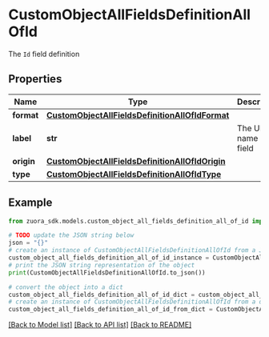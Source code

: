 # CustomObjectAllFieldsDefinitionAllOfId

The `Id` field definition

## Properties

Name | Type | Description | Notes
------------ | ------------- | ------------- | -------------
**format** | [**CustomObjectAllFieldsDefinitionAllOfIdFormat**](CustomObjectAllFieldsDefinitionAllOfIdFormat.md) |  | [optional] 
**label** | **str** | The UI name of the field | [optional] 
**origin** | [**CustomObjectAllFieldsDefinitionAllOfIdOrigin**](CustomObjectAllFieldsDefinitionAllOfIdOrigin.md) |  | [optional] 
**type** | [**CustomObjectAllFieldsDefinitionAllOfIdType**](CustomObjectAllFieldsDefinitionAllOfIdType.md) |  | [optional] 

## Example

```python
from zuora_sdk.models.custom_object_all_fields_definition_all_of_id import CustomObjectAllFieldsDefinitionAllOfId

# TODO update the JSON string below
json = "{}"
# create an instance of CustomObjectAllFieldsDefinitionAllOfId from a JSON string
custom_object_all_fields_definition_all_of_id_instance = CustomObjectAllFieldsDefinitionAllOfId.from_json(json)
# print the JSON string representation of the object
print(CustomObjectAllFieldsDefinitionAllOfId.to_json())

# convert the object into a dict
custom_object_all_fields_definition_all_of_id_dict = custom_object_all_fields_definition_all_of_id_instance.to_dict()
# create an instance of CustomObjectAllFieldsDefinitionAllOfId from a dict
custom_object_all_fields_definition_all_of_id_from_dict = CustomObjectAllFieldsDefinitionAllOfId.from_dict(custom_object_all_fields_definition_all_of_id_dict)
```
[[Back to Model list]](../README.md#documentation-for-models) [[Back to API list]](../README.md#documentation-for-api-endpoints) [[Back to README]](../README.md)


